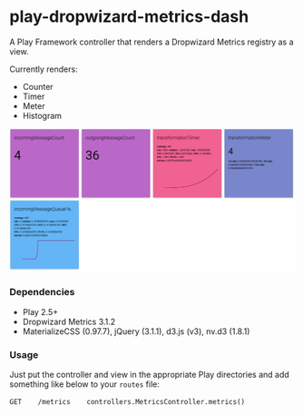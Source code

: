 # play-dropwizard-metrics-dash
A Play Framework controller that renders a Dropwizard Metrics registry as a view.

Currently renders:
- Counter
- Timer
- Meter
- Histogram

![screenshot of view](screenshot.png)

### Dependencies
- Play 2.5+
- Dropwizard Metrics 3.1.2
- MaterializeCSS (0.97.7), jQuery (3.1.1), d3.js (v3), nv.d3 (1.8.1)

### Usage
Just put the controller and view in the appropriate Play directories and add something like below to your `routes` file:
```
GET    /metrics    controllers.MetricsController.metrics()
```
